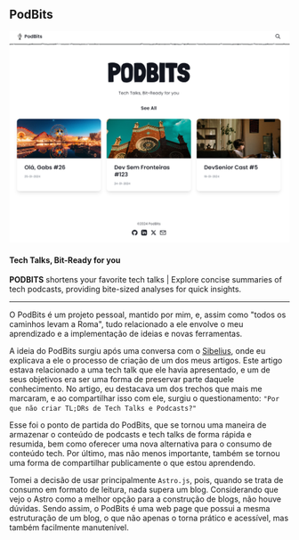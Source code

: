 ## PodBits

![](./public/images/podbits.PNG)

#### Tech Talks, Bit-Ready for you
**PODBITS** shortens your favorite tech talks | Explore concise summaries of tech podcasts, providing bite-sized analyses for quick insights.

----

O PodBits é um projeto pessoal, mantido por mim, e, assim como "todos os caminhos levam a Roma", tudo relacionado a ele envolve o meu aprendizado e a implementação de ideias e novas ferramentas.

A ideia do PodBits surgiu após uma conversa com o [Sibelius](https://twitter.com/sseraphini), onde eu explicava a ele o processo de criação de um dos meus artigos. Este artigo estava relacionado a uma tech talk que ele havia apresentado, e um de seus objetivos era ser uma forma de preservar parte daquele conhecimento. No artigo, eu destacava um dos trechos que mais me marcaram, e ao compartilhar isso com ele, surgiu o questionamento: `"Por que não criar TL;DRs de Tech Talks e Podcasts?"`

Esse foi o ponto de partida do PodBits, que se tornou uma maneira de armazenar o conteúdo de podcasts e tech talks de forma rápida e resumida, bem como oferecer uma nova alternativa para o consumo de conteúdo tech. Por último, mas não menos importante, também se tornou uma forma de compartilhar publicamente o que estou aprendendo.

Tomei a decisão de usar principalmente `Astro.js`, pois, quando se trata de consumo em formato de leitura, nada supera um blog. Considerando que vejo o Astro como a melhor opção para a construção de blogs, não houve dúvidas. Sendo assim, o PodBits é uma web page que possui a mesma estruturação de um blog, o que não apenas o torna prático e acessível, mas também facilmente manutenível.
